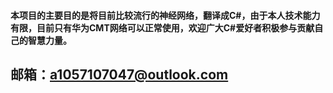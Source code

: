 #### 本项目的主要目的是将目前比较流行的神经网络，翻译成C#，由于本人技术能力有限，目前只有华为CMT网络可以正常使用，欢迎广大C#爱好者积极参与贡献自己的智慧力量。
## 邮箱：a1057107047@outlook.com